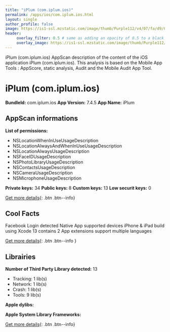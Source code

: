 ```yaml
---
title: "iPlum (com.iplum.ios)"
permalink: /apps/ios/com.iplum.ios.html
layout: single
author_profile: false
image: https://is1-ssl.mzstatic.com/image/thumb/Purple112/v4/07/fa/d9/07fad960-7eed-a622-87e7-7421e0634e3c/AppIcon-0-0-1x_U007emarketing-0-0-0-10-0-0-sRGB-0-0-0-GLES2_U002c0-512MB-85-220-0-0.png/512x512bb.jpg
header: 
     overlay_filter: 0.5 # same as adding an opacity of 0.5 to a black background
     overlay_image: https://is1-ssl.mzstatic.com/image/thumb/Purple112/v4/07/fa/d9/07fad960-7eed-a622-87e7-7421e0634e3c/AppIcon-0-0-1x_U007emarketing-0-0-0-10-0-0-sRGB-0-0-0-GLES2_U002c0-512MB-85-220-0-0.png/512x512bb.jpg
---
```

iPlum (com.iplum.ios) AppScan description of the content of the iOS application iPlum (com.iplum.ios). This analysis is based on the Mobile App Tools : AppScore, static analysis, Audit and the Mobile Audit App Tool.

# iPlum (com.iplum.ios)

**BundleId:** com.iplum.ios
**App Version:** 7.4.5
**App Name:** iPlum


## AppScan informations 

**List of permissions:** 
- NSLocationWhenInUseUsageDescription
- NSLocationAlwaysAndWhenInUseUsageDescription
- NSLocationAlwaysUsageDescription
- NSFaceIDUsageDescription
- NSPhotoLibraryUsageDescription
- NSContactsUsageDescription
- NSCameraUsageDescription
- NSMicrophoneUsageDescription
  
  
**Private keys:** 34
**Public keys:** 8
**Custom keys:** 13
**Low securit keys:** 0
  
[Get more details](/pricing.html){: .btn .btn--info}

## Cool Facts

Facebook Login detected
Native App
supported devices iPhone & iPad
build using Xcode 13
contains 2 App extensions
support multiple languages
  
[Get more details](/pricing.html){: .btn .btn--info }

## Librairies 
**Number of Third Party Library detected:** 13
- Tracking: 1 lib(s)
- Network: 1 lib(s)
- Crash: 1 lib(s)
- Tools: 9 lib(s)


**Apple dylibs:**


**Apple System Library Frameworks:**


  
[Get more details](/pricing.html){: .btn .btn--info}

